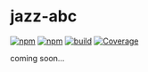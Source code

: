 # jazz-abc

[![npm](https://img.shields.io/npm/v/jazz-abc.svg)](https://www.npmjs.com/package/jazz-abc)
[![npm](https://img.shields.io/npm/dt/jazz-abc.svg)](https://www.npmjs.com/package/jazz-abc)
[![build](https://github.com/jazz-soft/jazz-abc/actions/workflows/build.yml/badge.svg)](https://github.com/jazz-soft/jazz-abc/actions)
[![Coverage](https://coveralls.io/repos/github/jazz-soft/jazz-abc/badge.svg?branch=main)](https://coveralls.io/github/jazz-soft/jazz-abc?branch=main)

coming soon...

